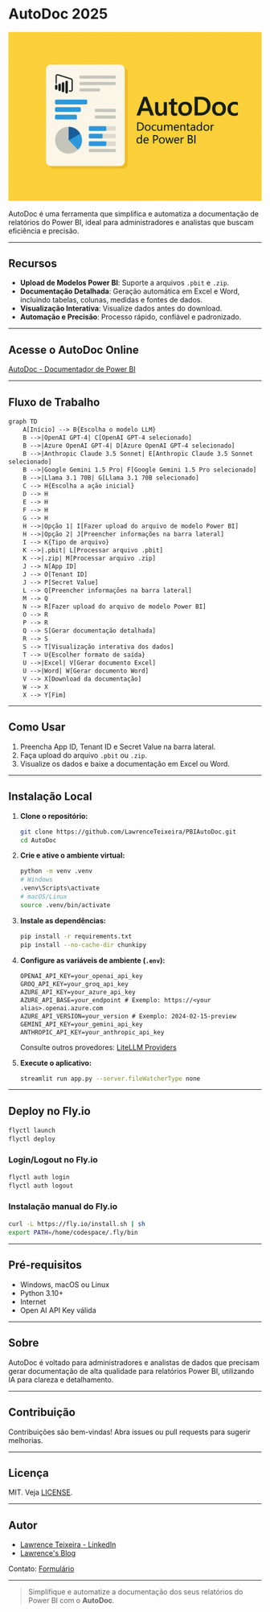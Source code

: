 # AutoDoc 2025

![AutoDoc](./images/AutoDoc.png)

AutoDoc é uma ferramenta que simplifica e automatiza a documentação de relatórios do Power BI, ideal para administradores e analistas que buscam eficiência e precisão.

---

## Recursos

- **Upload de Modelos Power BI**: Suporte a arquivos `.pbit` e `.zip`.
- **Documentação Detalhada**: Geração automática em Excel e Word, incluindo tabelas, colunas, medidas e fontes de dados.
- **Visualização Interativa**: Visualize dados antes do download.
- **Automação e Precisão**: Processo rápido, confiável e padronizado.

---

## Acesse o AutoDoc Online

[AutoDoc - Documentador de Power BI](https://autodocpbi.fly.dev/)

---

## Fluxo de Trabalho

```mermaid
graph TD
    A[Início] --> B{Escolha o modelo LLM}
    B -->|OpenAI GPT-4| C[OpenAI GPT-4 selecionado]
    B -->|Azure OpenAI GPT-4| D[Azure OpenAI GPT-4 selecionado]
    B -->|Anthropic Claude 3.5 Sonnet| E[Anthropic Claude 3.5 Sonnet selecionado]
    B -->|Google Gemini 1.5 Pro| F[Google Gemini 1.5 Pro selecionado]
    B -->|Llama 3.1 70B| G[Llama 3.1 70B selecionado]
    C --> H{Escolha a ação inicial}
    D --> H
    E --> H
    F --> H
    G --> H
    H -->|Opção 1| I[Fazer upload do arquivo de modelo Power BI]
    H -->|Opção 2| J[Preencher informações na barra lateral]
    I --> K{Tipo de arquivo}
    K -->|.pbit| L[Processar arquivo .pbit]
    K -->|.zip| M[Processar arquivo .zip]
    J --> N[App ID]
    J --> O[Tenant ID]
    J --> P[Secret Value]
    L --> Q[Preencher informações na barra lateral]
    M --> Q
    N --> R[Fazer upload do arquivo de modelo Power BI]
    O --> R
    P --> R
    Q --> S[Gerar documentação detalhada]
    R --> S
    S --> T[Visualização interativa dos dados]
    T --> U{Escolher formato de saída}
    U -->|Excel| V[Gerar documento Excel]
    U -->|Word| W[Gerar documento Word]
    V --> X[Download da documentação]
    W --> X
    X --> Y[Fim]
```

---

## Como Usar

1. Preencha App ID, Tenant ID e Secret Value na barra lateral.
2. Faça upload do arquivo `.pbit` ou `.zip`.
3. Visualize os dados e baixe a documentação em Excel ou Word.

---

## Instalação Local

1. **Clone o repositório:**
    ```sh
    git clone https://github.com/LawrenceTeixeira/PBIAutoDoc.git
    cd AutoDoc
    ```

2. **Crie e ative o ambiente virtual:**
    ```sh
    python -m venv .venv
    # Windows
    .venv\Scripts\activate
    # macOS/Linux
    source .venv/bin/activate
    ```

3. **Instale as dependências:**
    ```sh
    pip install -r requirements.txt
    pip install --no-cache-dir chunkipy
    ```

4. **Configure as variáveis de ambiente (`.env`):**
    ```env
    OPENAI_API_KEY=your_openai_api_key
    GROQ_API_KEY=your_groq_api_key
    AZURE_API_KEY=your_azure_api_key
    AZURE_API_BASE=your_endpoint # Exemplo: https://<your alias>.openai.azure.com
    AZURE_API_VERSION=your_version # Exemplo: 2024-02-15-preview
    GEMINI_API_KEY=your_gemini_api_key
    ANTHROPIC_API_KEY=your_anthropic_api_key
    ```
    Consulte outros provedores: [LiteLLM Providers](https://docs.litellm.ai/docs/providers)

5. **Execute o aplicativo:**
    ```sh
    streamlit run app.py --server.fileWatcherType none
    ```

---

## Deploy no Fly.io

```sh
flyctl launch
flyctl deploy
```

### Login/Logout no Fly.io

```sh
flyctl auth login
flyctl auth logout
```

### Instalação manual do Fly.io

```sh
curl -L https://fly.io/install.sh | sh
export PATH=/home/codespace/.fly/bin
```

---

## Pré-requisitos

- Windows, macOS ou Linux
- Python 3.10+
- Internet
- Open AI API Key válida

---

## Sobre

AutoDoc é voltado para administradores e analistas de dados que precisam gerar documentação de alta qualidade para relatórios Power BI, utilizando IA para clareza e detalhamento.

---

## Contribuição

Contribuições são bem-vindas! Abra issues ou pull requests para sugerir melhorias.

---

## Licença

MIT. Veja [LICENSE](LICENSE.md).

---

## Autor

- [Lawrence Teixeira - LinkedIn](https://www.linkedin.com/in/lawrenceteixeira/)
- [Lawrence's Blog](https://lawrence.eti.br)

Contato: [Formulário](https://lawrence.eti.br/contact/)

---

> Simplifique e automatize a documentação dos seus relatórios do Power BI com o **AutoDoc**.
